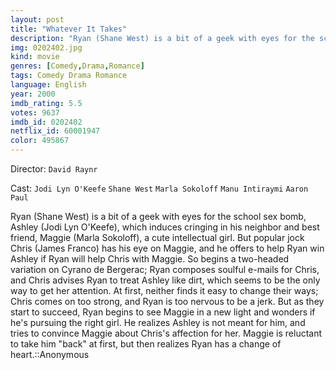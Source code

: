 ```yaml
---
layout: post
title: "Whatever It Takes"
description: "Ryan (Shane West) is a bit of a geek with eyes for the school sex bomb, Ashley (Jodi Lyn O'Keefe), which induces cringing in his neighbor and best friend, Maggie (Marla Sokoloff), a cute intellectual girl. But popular jock Chris (James Franco) has his eye on Maggie, and he offers to help Ryan win Ashley if Ryan will help Chris with Maggie. So begins a two-headed variation on Cyrano de Bergerac; Ryan composes soulful e-mails for Chris, and Chris advises Ryan to treat Ashley like .."
img: 0202402.jpg
kind: movie
genres: [Comedy,Drama,Romance]
tags: Comedy Drama Romance 
language: English
year: 2000
imdb_rating: 5.5
votes: 9637
imdb_id: 0202402
netflix_id: 60001947
color: 495867
---
```

Director: `David Raynr`  

Cast: `Jodi Lyn O'Keefe` `Shane West` `Marla Sokoloff` `Manu Intiraymi` `Aaron Paul` 

Ryan (Shane West) is a bit of a geek with eyes for the school sex bomb, Ashley (Jodi Lyn O'Keefe), which induces cringing in his neighbor and best friend, Maggie (Marla Sokoloff), a cute intellectual girl. But popular jock Chris (James Franco) has his eye on Maggie, and he offers to help Ryan win Ashley if Ryan will help Chris with Maggie. So begins a two-headed variation on Cyrano de Bergerac; Ryan composes soulful e-mails for Chris, and Chris advises Ryan to treat Ashley like dirt, which seems to be the only way to get her attention. At first, neither finds it easy to change their ways; Chris comes on too strong, and Ryan is too nervous to be a jerk. But as they start to succeed, Ryan begins to see Maggie in a new light and wonders if he's pursuing the right girl. He realizes Ashley is not meant for him, and tries to convince Maggie about Chris's affection for her. Maggie is reluctant to take him "back" at first, but then realizes Ryan has a change of heart.::Anonymous